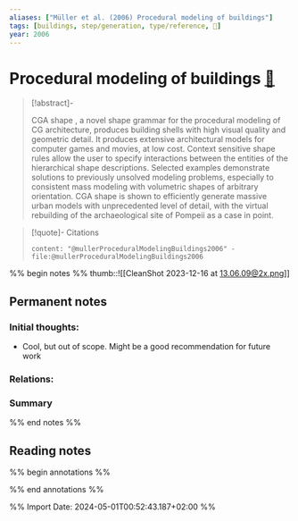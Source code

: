 ```yaml
---
aliases: ["Müller et al. (2006) Procedural modeling of buildings"]
tags: [buildings, step/generation, type/reference, 🔻]
year: 2006
---
```

# Procedural modeling of buildings [📖](zotero://select/library/items/R22SAKWP)

> [!abstract]-
> 
> CGA shape , a novel shape grammar for the procedural modeling of CG architecture, produces building shells with high visual quality and geometric detail. It produces extensive architectural models for computer games and movies, at low cost. Context sensitive shape rules allow the user to specify interactions between the entities of the hierarchical shape descriptions. Selected examples demonstrate solutions to previously unsolved modeling problems, especially to consistent mass modeling with volumetric shapes of arbitrary orientation. CGA shape is shown to efficiently generate massive urban models with unprecedented level of detail, with the virtual rebuilding of the archaeological site of Pompeii as a case in point.
> 

> [!quote]- Citations
> 
> ```query
> content: "@mullerProceduralModelingBuildings2006" -file:@mullerProceduralModelingBuildings2006
> ```

%% begin notes %%
thumb::![[CleanShot 2023-12-16 at 13.06.09@2x.png]]
## Permanent notes
### Initial thoughts:
- Cool, but out of scope. Might be a good recommendation for future work

### Relations:


### Summary


%% end notes %%
## Reading notes
%% begin annotations %%

%% end annotations %%



%% Import Date: 2024-05-01T00:52:43.187+02:00 %%

